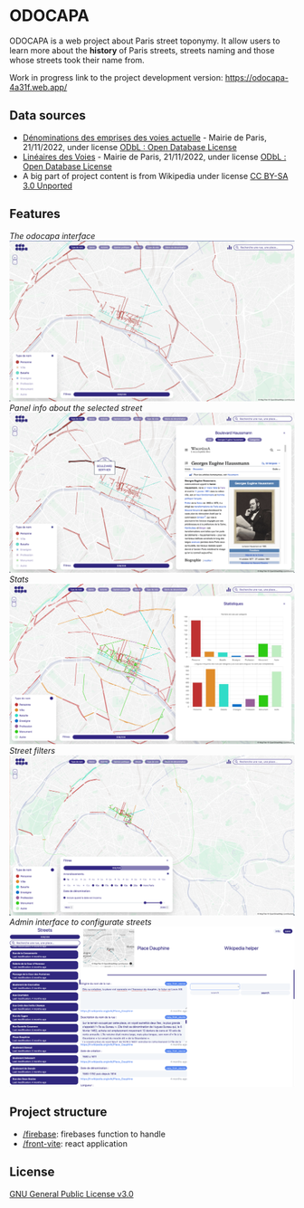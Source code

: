# ODOCAPA

ODOCAPA is a web project about Paris street toponymy. It allow users to learn more about the **history** of Paris streets, streets naming and those whose streets took their name from.

Work in progress link to the project development version: https://odocapa-4a31f.web.app/

## Data sources


- [Dénominations des emprises des voies actuelle](https://opendata.paris.fr/explore/dataset/denominations-emprises-voies-actuelles/information/) - Mairie de Paris, 21/11/2022, under license [ODbL : Open Database License](https://opendatacommons.org/licenses/odbl/)
- [Linéaires des Voies](https://opendata.paris.fr/explore/dataset/voie/information/) - Mairie de Paris, 21/11/2022, under license [ODbL : Open Database License](https://opendatacommons.org/licenses/odbl/)
- A big part of project content is from Wikipedia under license [CC BY-SA 3.0 Unported](https://fr.wikipedia.org/wiki/Wikip%C3%A9dia:Licence_Creative_Commons_Paternit%C3%A9-Partage_des_Conditions_Initiales_%C3%A0_l%27Identique_3.0_non_transpos%C3%A9)

## Features

*The odocapa interface*
![](md-pic/map.png)
*Panel info about the selected street*
![](md-pic/selectedStreet.png)
*Stats*
![](md-pic/stats.png)
*Street filters*
![](md-pic/filters.png)
*Admin interface to configurate streets*
![](md-pic/admin.png)

## Project structure

- [/firebase](/firebase): firebases function to handle 
- [/front-vite](/front-vite): react application

## License

[GNU General Public License v3.0](/gpl-v3.0.txt)
